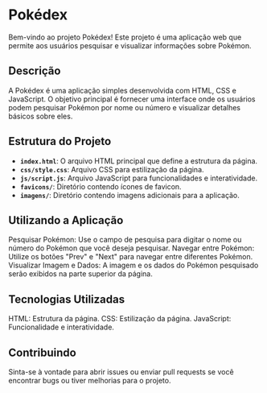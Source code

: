 # Pokédex

Bem-vindo ao projeto Pokédex! Este projeto é uma aplicação web que permite aos usuários pesquisar e visualizar informações sobre Pokémon.

## Descrição

A Pokédex é uma aplicação simples desenvolvida com HTML, CSS e JavaScript. O objetivo principal é fornecer uma interface onde os usuários podem pesquisar Pokémon por nome ou número e visualizar detalhes básicos sobre eles. 

## Estrutura do Projeto

- **`index.html`**: O arquivo HTML principal que define a estrutura da página.
- **`css/style.css`**: Arquivo CSS para estilização da página.
- **`js/script.js`**: Arquivo JavaScript para funcionalidades e interatividade.
- **`favicons/`**: Diretório contendo ícones de favicon.
- **`imagens/`**: Diretório contendo imagens adicionais para a aplicação.

## Utilizando a Aplicação
Pesquisar Pokémon: Use o campo de pesquisa para digitar o nome ou número do Pokémon que você deseja pesquisar.
Navegar entre Pokémon: Utilize os botões "Prev" e "Next" para navegar entre diferentes Pokémon.
Visualizar Imagem e Dados: A imagem e os dados do Pokémon pesquisado serão exibidos na parte superior da página.

## Tecnologias Utilizadas
HTML: Estrutura da página.
CSS: Estilização da página.
JavaScript: Funcionalidade e interatividade.

## Contribuindo
Sinta-se à vontade para abrir issues ou enviar pull requests se você encontrar bugs ou tiver melhorias para o projeto.
